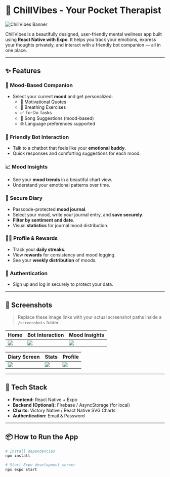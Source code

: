 # 🌿 ChillVibes - Your Pocket Therapist

![ChillVibes Banner](screenshots/banner.png)

ChillVibes is a beautifully designed, user-friendly mental wellness app built using **React Native with Expo**. It helps you track your emotions, express your thoughts privately, and interact with a friendly bot companion — all in one place.

---

## ✨ Features

### 🧠 Mood-Based Companion
- Select your current **mood** and get personalized:
  - 💬 Motivational Quotes
  - 💨 Breathing Exercises
  - ✅ To-Do Tasks
  - 🎵 Song Suggestions (mood-based)
  - 🌐 Language preferences supported

### 💬 Friendly Bot Interaction
- Talk to a chatbot that feels like your **emotional buddy**.
- Quick responses and comforting suggestions for each mood.

### 📈 Mood Insights
- See your **mood trends** in a beautiful chart view.
- Understand your emotional patterns over time.

### 📔 Secure Diary
- Passcode-protected **mood journal**.
- Select your mood, write your journal entry, and **save securely**.
- **Filter by sentiment and date**.
- Visual **statistics** for journal mood distribution.

### 🧑‍💼 Profile & Rewards
- Track your **daily streaks**.
- View **rewards** for consistency and mood logging.
- See your **weekly distribution** of moods.

### 🔐 Authentication
- Sign up and log in securely to protect your data.

---

## 📸 Screenshots

> Replace these image links with your actual screenshot paths inside a `/screenshots` folder.

| Home | Bot Interaction | Mood Insights |
|------|-----------------|---------------|
| ![](screenshots/home.png) | ![](screenshots/bot.png) | ![](screenshots/chart.png) |

| Diary Screen | Stats | Profile |
|--------------|--------|---------|
| ![](screenshots/diary.png) | ![](screenshots/stats.png) | ![](screenshots/profile.png) |

---

## 🚀 Tech Stack

- **Frontend:** React Native + Expo
- **Backend (Optional):** Firebase / AsyncStorage (for local)
- **Charts:** Victory Native / React Native SVG Charts
- **Authentication:** Email & Password

---

## 📦 How to Run the App

```bash
# Install dependencies
npm install

# Start Expo development server
npx expo start
